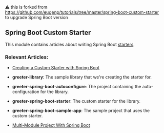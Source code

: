 :warning: this is forked from https://github.com/eugenp/tutorials/tree/master/spring-boot-custom-starter to upgrade Spring Boot version

## Spring Boot Custom Starter

This module contains articles about writing Spring Boot [starters](https://www.baeldung.com/spring-boot-starters).

### Relevant Articles: 
- [Creating a Custom Starter with Spring Boot](https://www.baeldung.com/spring-boot-custom-starter)

- **greeter-library**: The sample library that we're creating the starter for.

- **greeter-spring-boot-autoconfigure**: The project containing the auto-configuration for the library.

- **greeter-spring-boot-starter**: The custom starter for the library.

- **greeter-spring-boot-sample-app**: The sample project that uses the custom starter.

- [Multi-Module Project With Spring Boot](https://www.baeldung.com/spring-boot-multiple-modules)
